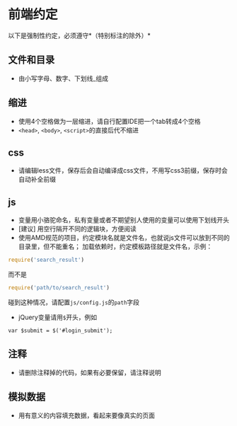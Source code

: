 # 前端约定

以下是强制性约定，必须遵守*（特别标注的除外）*

## 文件和目录

  - 由小写字母、数字、下划线_组成

## 缩进

  - 使用4个空格做为一层缩进，请自行配置IDE把一个tab转成4个空格
  - `<head>`, `<body>`, `<script>`的直接后代不缩进

## css

  - 请编辑less文件，保存后会自动编译成css文件，不用写css3前缀，保存时会自动补全前缀

## js

  - 变量用小骆驼命名，私有变量或者不期望别人使用的变量可以使用下划线开头
  - [建议] 用空行隔开不同的逻辑块，方便阅读
  - 使用AMD规范的项目，约定模块名就是文件名，也就说js文件可以放到不同的目录里，但不能重名；
  加载依赖时，约定模板路径就是文件名，示例：

  ```js
  require('search_result')
  ```

  而不是

  ```js
  require('path/to/search_result')
  ```

  碰到这种情况，请配置`js/config.js`的`path`字段
  - jQuery变量请用`$`开头，例如
  
  ```
  var $submit = $('#login_submit');
  ```
  


## 注释
    
  - 请删除注释掉的代码，如果有必要保留，请注释说明

## 模拟数据

  - 用有意义的内容填充数据，看起来要像真实的页面
